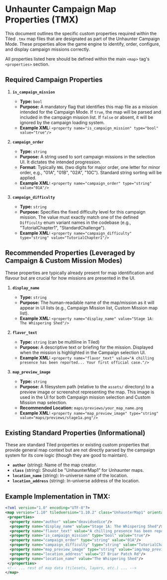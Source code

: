# Unhaunter Campaign Map Properties (TMX)

This document outlines the specific custom properties required within the Tiled `.tmx` map files that are designated as part of the Unhaunter Campaign Mode. These properties allow the game engine to identify, order, configure, and display campaign missions correctly.

All properties listed here should be defined within the main `<map>` tag's `<properties>` section.

## Required Campaign Properties

1.  **`is_campaign_mission`**
    *   **Type:** `bool`
    *   **Purpose:** A mandatory flag that identifies this map file as a mission intended for the Campaign Mode. If `true`, the map will be parsed and included in the campaign mission list. If `false` or absent, it will be ignored by the campaign loading system.
    *   **Example XML:** `<property name="is_campaign_mission" type="bool" value="true"/>`

2.  **`campaign_order`**
    *   **Type:** `string`
    *   **Purpose:** A string used to sort campaign missions in the selection UI. It dictates the intended progression.
    *   **Format:** Typically `NNL` (two digits for major order, one letter for minor order, e.g., "01A", "01B", "02A", "10C"). Standard string sorting will be applied.
    *   **Example XML:** `<property name="campaign_order" type="string" value="01A"/>`

3.  **`campaign_difficulty`**
    *   **Type:** `string`
    *   **Purpose:** Specifies the fixed difficulty level for this campaign mission. The value must exactly match one of the defined `Difficulty` enum variant names in the codebase (e.g., "TutorialChapter1", "StandardChallenge").
    *   **Example XML:** `<property name="campaign_difficulty" type="string" value="TutorialChapter1"/>`

## Recommended Properties (Leveraged by Campaign & Custom Mission Modes)

These properties are typically already present for map identification and flavour but are crucial for how missions are presented in the UI.

1.  **`display_name`**
    *   **Type:** `string`
    *   **Purpose:** The human-readable name of the map/mission as it will appear in UI lists (e.g., Campaign Mission list, Custom Mission map list).
    *   **Example XML:** `<property name="display_name" value="Stage 1A: The Whispering Shed"/>`

2.  **`flavor_text`**
    *   **Type:** `string` (can be multiline in Tiled)
    *   **Purpose:** A descriptive text or briefing for the mission. Displayed when the mission is highlighted in the Campaign selection UI.
    *   **Example XML:** `<property name="flavor_text" value="A chilling presence has been reported... Your first official case."/>`

3.  **`map_preview_image`**
    *   **Type:** `string`
    *   **Purpose:** A filesystem path (relative to the `assets/` directory) to a preview image or screenshot representing the map. This image is used in the UI for both Campaign mission selection and Custom Mission map selection.
    *   **Recommended Location:** `maps/previews/your_map_name.png`
    *   **Example XML:** `<property name="map_preview_image" type="string" value="maps/previews/stage1a.png"/>`

## Existing Standard Properties (Informational)

These are standard Tiled properties or existing custom properties that provide general map context but are not directly parsed by the campaign system for its core logic (though they are good to maintain).

*   **`author`** (string): Name of the map creator.
*   **`class`** (string): Should be "UnhaunterMap1" for Unhaunter maps.
*   **`location_name`** (string): In-universe name of the location.
*   **`location_address`** (string): In-universe address of the location.

## Example Implementation in TMX:

```xml
<?xml version="1.0" encoding="UTF-8"?>
<map version="1.10" tiledversion="1.10.2" class="UnhaunterMap1" orientation="isometric" renderorder="right-down" width="20" height="20" tilewidth="32" tileheight="16" infinite="0" nextlayerid="2" nextobjectid="1">
 <properties>
  <property name="author" value="deavidsedice"/>
  <property name="display_name" value="Stage 1A: The Whispering Shed"/>
  <property name="flavor_text" value="A chilling presence has been reported in this seemingly innocuous shed. Locals say tools move on their own. Your first official case."/>
  <property name="is_campaign_mission" type="bool" value="true"/>
  <property name="campaign_order" type="string" value="01A"/>
  <property name="campaign_difficulty" type="string" value="TutorialChapter1"/>
  <property name="map_preview_image" type="string" value="img/map_previews/stage1a_shed.png"/>
  <property name="location_address" value="27 Briar Patch Rd"/>
  <property name="location_name" value="The Whispering Shed"/>
 </properties>
 <!-- ... rest of map data (tilesets, layers, etc.) ... -->
</map>